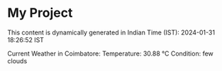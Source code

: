 # My Project

This content is dynamically generated in Indian Time (IST): 2024-01-31 18:26:52 IST


Current Weather in Coimbatore:
Temperature: 30.88 °C
Condition: few clouds
